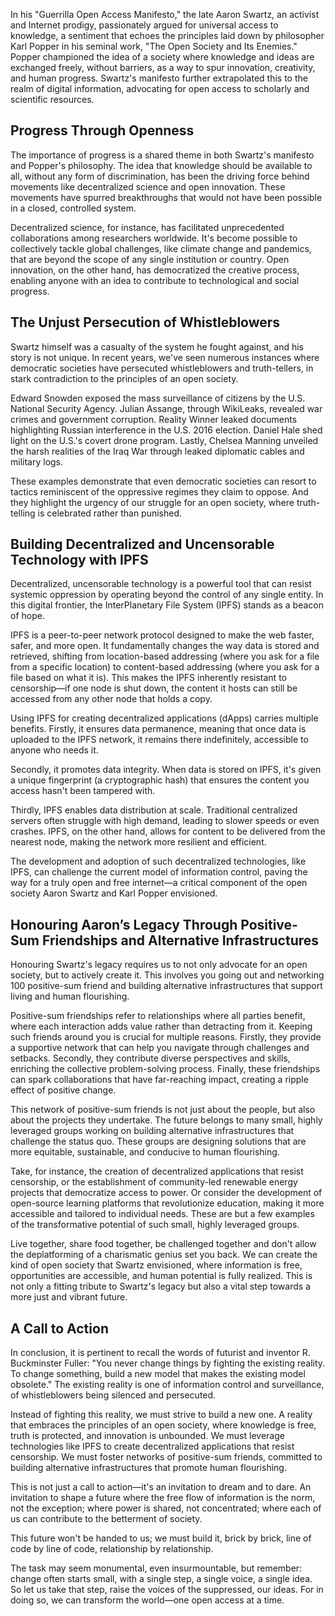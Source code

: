 In his "Guerrilla Open Access Manifesto," the late Aaron Swartz, an activist and Internet prodigy, passionately argued for universal access to knowledge, a sentiment that echoes the principles laid down by philosopher Karl Popper in his seminal work, "The Open Society and Its Enemies." Popper championed the idea of a society where knowledge and ideas are exchanged freely, without barriers, as a way to spur innovation, creativity, and human progress. Swartz's manifesto further extrapolated this to the realm of digital information, advocating for open access to scholarly and scientific resources.

## Progress Through Openness

The importance of progress is a shared theme in both Swartz's manifesto and Popper's philosophy. The idea that knowledge should be available to all, without any form of discrimination, has been the driving force behind movements like decentralized science and open innovation. These movements have spurred breakthroughs that would not have been possible in a closed, controlled system.

Decentralized science, for instance, has facilitated unprecedented collaborations among researchers worldwide. It's become possible to collectively tackle global challenges, like climate change and pandemics, that are beyond the scope of any single institution or country. Open innovation, on the other hand, has democratized the creative process, enabling anyone with an idea to contribute to technological and social progress.

## The Unjust Persecution of Whistleblowers

Swartz himself was a casualty of the system he fought against, and his story is not unique. In recent years, we've seen numerous instances where democratic societies have persecuted whistleblowers and truth-tellers, in stark contradiction to the principles of an open society.

Edward Snowden exposed the mass surveillance of citizens by the U.S. National Security Agency. Julian Assange, through WikiLeaks, revealed war crimes and government corruption. Reality Winner leaked documents highlighting Russian interference in the U.S. 2016 election. Daniel Hale shed light on the U.S.'s covert drone program. Lastly, Chelsea Manning unveiled the harsh realities of the Iraq War through leaked diplomatic cables and military logs.

These examples demonstrate that even democratic societies can resort to tactics reminiscent of the oppressive regimes they claim to oppose. And they highlight the urgency of our struggle for an open society, where truth-telling is celebrated rather than punished.

## Building Decentralized and Uncensorable Technology with IPFS

Decentralized, uncensorable technology is a powerful tool that can resist systemic oppression by operating beyond the control of any single entity. In this digital frontier, the InterPlanetary File System (IPFS) stands as a beacon of hope.

IPFS is a peer-to-peer network protocol designed to make the web faster, safer, and more open. It fundamentally changes the way data is stored and retrieved, shifting from location-based addressing (where you ask for a file from a specific location) to content-based addressing (where you ask for a file based on what it is). This makes the IPFS inherently resistant to censorship—if one node is shut down, the content it hosts can still be accessed from any other node that holds a copy.

Using IPFS for creating decentralized applications (dApps) carries multiple benefits. Firstly, it ensures data permanence, meaning that once data is uploaded to the IPFS network, it remains there indefinitely, accessible to anyone who needs it.

Secondly, it promotes data integrity. When data is stored on IPFS, it's given a unique fingerprint (a cryptographic hash) that ensures the content you access hasn't been tampered with.

Thirdly, IPFS enables data distribution at scale. Traditional centralized servers often struggle with high demand, leading to slower speeds or even crashes. IPFS, on the other hand, allows for content to be delivered from the nearest node, making the network more resilient and efficient.

The development and adoption of such decentralized technologies, like IPFS, can challenge the current model of information control, paving the way for a truly open and free internet—a critical component of the open society Aaron Swartz and Karl Popper envisioned.

## Honouring Aaron’s Legacy Through Positive-Sum Friendships and Alternative Infrastructures

Honouring Swartz's legacy requires us to not only advocate for an open society, but to actively create it. This involves you going out and networking 100 positive-sum friend and building alternative infrastructures that support living and human flourishing.

Positive-sum friendships refer to relationships where all parties benefit, where each interaction adds value rather than detracting from it. Keeping such friends around you is crucial for multiple reasons. Firstly, they provide a supportive network that can help you navigate through challenges and setbacks. Secondly, they contribute diverse perspectives and skills, enriching the collective problem-solving process. Finally, these friendships can spark collaborations that have far-reaching impact, creating a ripple effect of positive change.

This network of positive-sum friends is not just about the people, but also about the projects they undertake. The future belongs to many small, highly leveraged groups working on building alternative infrastructures that challenge the status quo. These groups are designing solutions that are more equitable, sustainable, and conducive to human flourishing.

Take, for instance, the creation of decentralized applications that resist censorship, or the establishment of community-led renewable energy projects that democratize access to power. Or consider the development of open-source learning platforms that revolutionize education, making it more accessible and tailored to individual needs. These are but a few examples of the transformative potential of such small, highly leveraged groups.

 Live together, share food together, be challenged together and don't allow the deplatforming of a charismatic genius set you back. We can create the kind of open society that Swartz envisioned, where information is free, opportunities are accessible, and human potential is fully realized. This is not only a fitting tribute to Swartz's legacy but also a vital step towards a more just and vibrant future. 

## A Call to Action

In conclusion, it is pertinent to recall the words of futurist and inventor R. Buckminster Fuller: "You never change things by fighting the existing reality. To change something, build a new model that makes the existing model obsolete." The existing reality is one of information control and surveillance, of whistleblowers being silenced and persecuted.

Instead of fighting this reality, we must strive to build a new one. A reality that embraces the principles of an open society, where knowledge is free, truth is protected, and innovation is unbounded. We must leverage technologies like IPFS to create decentralized applications that resist censorship. We must foster networks of positive-sum friends, committed to building alternative infrastructures that promote human flourishing.

This is not just a call to action—it's an invitation to dream and to dare. An invitation to shape a future where the free flow of information is the norm, not the exception; where power is shared, not concentrated; where each of us can contribute to the betterment of society.

This future won't be handed to us; we must build it, brick by brick, line of code by line of code, relationship by relationship.

The task may seem monumental, even insurmountable, but remember: change often starts small, with a single step, a single voice, a single idea. So let us take that step, raise the voices of the suppressed,   our ideas. For in doing so, we can transform the world—one open access at a time.